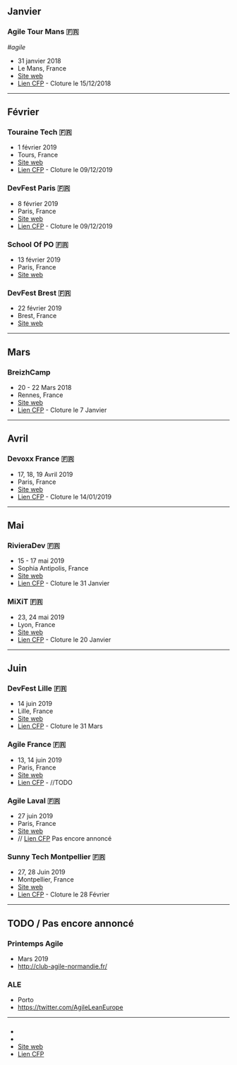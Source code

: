 ## Janvier

### Agile Tour Mans 🇫🇷
_#agile_
- 31 janvier 2018
- Le Mans, France
- [Site web](https://agilemans.org/)
- [Lien CFP](https://evenements.agilemans.org/users/sign_in?conference_acronym=agilemans2019&locale=fr) - Cloture le 15/12/2018

---

## Février

### Touraine Tech 🇫🇷
- 1 février 2019
- Tours, France
- [Site web](touraine.tech)
- [Lien CFP](cfp.touraine.tech/speaker) - Cloture le 09/12/2019

### DevFest Paris 🇫🇷
- 8 février 2019
- Paris, France
- [Site web](https://devfest.gdgparis.com/)
- [Lien CFP](https://conference-hall.io/public/event/IaNjQ9YK9G4lMIhjvP9C) - Cloture le 09/12/2019

### School Of PO 🇫🇷
- 13 février 2019
- Paris, France
- [Site web](http://2019.schoolofpo.com/)

### DevFest Brest 🇫🇷
- 22 février 2019
- Brest, France
- [Site web](https://devfest.duboutdumonde.bzh/)

---

## Mars

### BreizhCamp
- 20 - 22 Mars 2018
- Rennes, France
- [Site web](breizhcamp.org/ )
- [Lien CFP](breizhcamp.cfp.io/) - Cloture le 7 Janvier

---

## Avril

### Devoxx France 🇫🇷
- 17, 18, 19 Avril 2019
- Paris, France
- [Site web](https://www.devoxx.fr/)
- [Lien CFP](https://cfp.devoxx.fr/) - Cloture le 14/01/2019
---

## Mai

### RivieraDev 🇫🇷
- 15 - 17 mai 2019
- Sophia Antipolis, France
- [Site web](rivieradev.fr)
- [Lien CFP](https://rivieradev-db8f5.firebaseapp.com/public/event/MdKOzN5iWpoAWLEaTX8M) - Cloture le 31 Janvier

### MiXiT 🇫🇷
- 23, 24 mai 2019
- Lyon, France
- [Site web](https://mixitconf.org/)
- [Lien CFP](https://sessionize.com/mixit19/) - Cloture le 20 Janvier

---

## Juin

### DevFest Lille 🇫🇷
- 14 juin 2019
- Lille, France
- [Site web](devfest.gdglille.org/)
- [Lien CFP](https://devfest.gdglille.org/) - Cloture le 31 Mars

### Agile France 🇫🇷
- 13, 14 juin 2019
- Paris, France
- [Site web](http://conf.agile-france.org/)
- [Lien CFP]() - //TODO

### Agile Laval 🇫🇷
- 27 juin 2019
- Paris, France
- [Site web](http://www.agilelaval.org/)
- // [Lien CFP]() Pas encore annoncé

### Sunny Tech Montpellier 🇫🇷
- 27, 28 Juin 2019
- Montpellier, France
- [Site web](sunny-tech.io/ )
- [Lien CFP](https://conference-hall.io/public/event/dWsbvnSTdg5v1pxwKhLM) - Cloture le 28 Février
---

## TODO / Pas encore annoncé

### Printemps Agile
- Mars 2019
- http://club-agile-normandie.fr/

### ALE
- Porto
- https://twitter.com/AgileLeanEurope

---

###
-
-
- [Site web]()
- [Lien CFP]()
